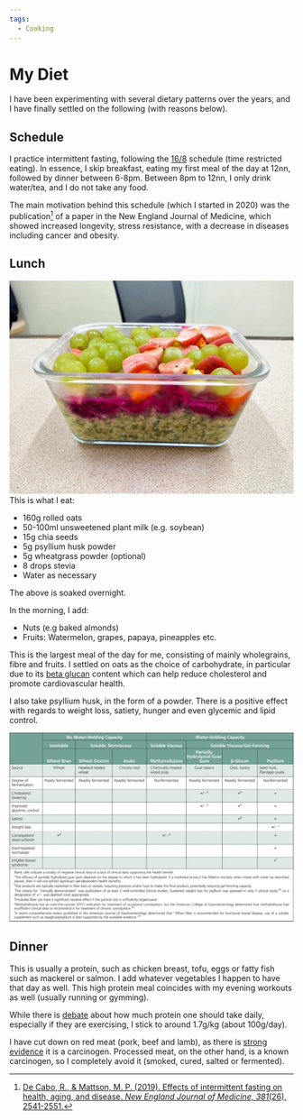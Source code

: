 ```yaml
---
tags:
  - Cooking
---
```


# My Diet

I have been experimenting with several dietary patterns over the years, and I have finally settled on the following (with reasons below).

## Schedule

I practice intermittent fasting, following the [16/8][16/8] schedule (time restricted eating). In essence, I skip breakfast, eating my first meal of the day at 12nn, followed by dinner between 6-8pm. Between 8pm to 12nn, I only drink water/tea, and I do not take any food.

The main motivation behind this schedule (which I started in 2020) was the publication[^if-nejm] of a paper in the New England Journal of Medicine, which showed increased longevity, stress resistance, with a decrease in diseases including cancer and obesity.

## Lunch

![](/static/images/2022-08-01/lunch.jpg)
This is what I eat:

-   160g rolled oats
-   50-100ml unsweetened plant milk (e.g. soybean)
-   15g chia seeds
-   5g psyllium husk powder
-   5g wheatgrass powder (optional)
-   8 drops stevia
-   Water as necessary

The above is soaked overnight.

In the morning, I add:

-   Nuts (e.g baked almonds)
-   Fruits: Watermelon, grapes, papaya, pineapples etc.

This is the largest meal of the day for me, consisting of mainly wholegrains, fibre and fruits. I settled on oats as the choice of carbohydrate, in particular due to its [beta glucan][beta-glucan] content which can help reduce cholesterol and promote cardiovascular health.

I also take psyllium husk, in the form of a powder. There is a positive effect with regards to weight loss, satiety, hunger and even glycemic and lipid control.

![](/static/images/2022-08-01/psyllium-husk.jpg)

## Dinner

This is usually a protein, such as chicken breast, tofu, eggs or fatty fish such as mackerel or salmon. I add whatever vegetables I happen to have that day as well. This high protein meal coincides with my evening workouts as well (usually running or gymming).

While there is [debate][protein-requirement] about how much protein one should take daily, especially if they are exercising, I stick to around 1.7g/kg (about 100g/day).

I have cut down on red meat (pork, beef and lamb), as there is [strong evidence][iarc-red-meat] it is a carcinogen. Processed meat, on the other hand, is a known carcinogen, so I completely avoid it (smoked, cured, salted or fermented).

[beta-glucan]: https://www.healthline.com/nutrition/beta-glucan-heart-healthy
[iarc-red-meat]: https://www.iarc.who.int/wp-content/uploads/2018/11/Monographs-QA_Vol114.pdf
[protein-requirement]: https://exrx.net/Nutrition/Protein#Requirements
[16/8]: https://www.healthline.com/nutrition/16-8-intermittent-fasting

[^if-nejm]: [De Cabo, R., & Mattson, M. P. (2019). Effects of intermittent fasting on health, aging, and disease. _New England Journal of Medicine, 381_(26), 2541-2551.](https://www.nejm.org/doi/full/10.1056/nejmra1905136)
